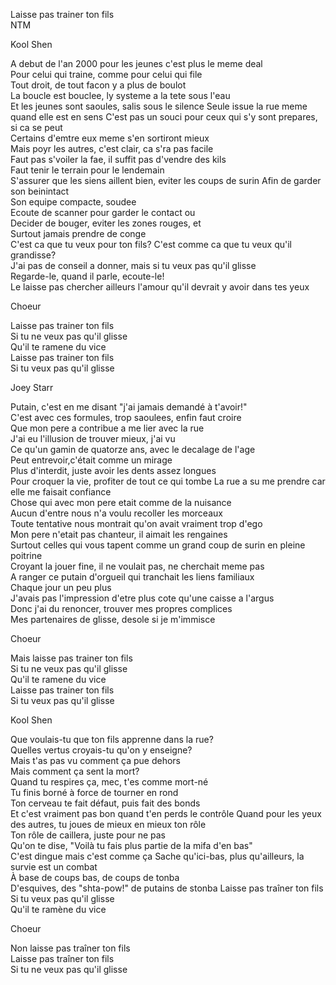 Laisse pas trainer ton fils\
NTM

Kool Shen

A debut de l'an 2000 pour les jeunes c'est plus le meme deal\
Pour celui qui traine, comme pour celui qui file\
Tout droit, de tout facon y a plus de boulot\
La boucle est bouclee, ly systeme a la tete sous l'eau\
Et les jeunes sont saoules, salis sous le silence
Seule issue la rue meme quand elle est en sens
C'est pas un souci pour ceux qui s'y sont prepares, si ca se peut\
Certains d'emtre eux meme s'en sortiront mieux\
Mais poyr les autres, c'est clair, ca s'ra pas facile\
Faut pas s'voiler la fae, il suffit pas d'vendre des kils\
Faut tenir le terrain pour le lendemain\
S'assurer que les siens aillent bien, eviter les coups de surin
Afin de garder son beinintact\
Son equipe compacte, soudee\
Ecoute de scanner pour garder le contact ou\
Decider de bouger, eviter les zones rouges, et\
Surtout jamais prendre de conge\
C'est ca que tu veux pour ton fils?
C'est comme ca que tu veux qu'il grandisse?\
J'ai pas de conseil a donner, mais si tu veux pas qu'il glisse\
Regarde-le, quand il parle, ecoute-le!\
Le laisse pas chercher ailleurs l'amour qu'il devrait y avoir dans tes yeux

Choeur

Laisse pas trainer ton fils\
Si tu ne veux pas qu'il glisse\
Qu'il te ramene du vice\
Laisse pas trainer ton fils\
Si tu veux pas qu'il glisse

Joey Starr

Putain, c'est en me disant "j'ai jamais demandé à t'avoir!"\
C'est avec ces formules, trop saoulees, enfin faut croire\
Que mon pere a contribue a me lier avec la rue\
J'ai eu l'illusion de trouver mieux, j'ai vu\
Ce qu'un gamin de quatorze ans, avec le decalage de l'age\
Peut entrevoir,c'était comme un mirage\
Plus d'interdit, juste avoir les dents assez longues\
Pour croquer la vie, profiter de tout ce qui tombe
La rue a su me prendre car elle me faisait confiance\
Chose qui avec mon pere etait comme de la nuisance\
Aucun d'entre nous n'a voulu recoller les morceaux\
Toute tentative nous montrait qu'on avait vraiment trop d'ego\
Mon pere n'etait pas chanteur, il aimait les rengaines\
Surtout celles qui vous tapent comme un grand coup de surin en pleine poitrine\
Croyant la jouer fine, il ne voulait pas, ne cherchait meme pas\
A ranger ce putain d'orgueil qui tranchait les liens familiaux\
Chaque jour un peu plus\
J'avais pas l'impression d'etre plus cote qu'une caisse a l'argus\
Donc j'ai du renoncer, trouver mes propres complices\
Mes partenaires de glisse, desole si je m'immisce

Choeur

Mais laisse pas trainer ton fils\
Si tu ne veux pas qu'il glisse\
Qu'il te ramene du vice\
Laisse pas trainer ton fils\
Si tu veux pas qu'il glisse

Kool Shen

Que voulais-tu que ton fils apprenne dans la rue?\
Quelles vertus croyais-tu qu'on y enseigne?\
Mais t'as pas vu comment ça pue dehors\
Mais comment ça sent la mort?\
Quand tu respires ça, mec, t'es comme mort-né\
Tu finis borné à force de tourner en rond\
Ton cerveau te fait défaut, puis fait des bonds\
Et c'est vraiment pas bon quand t'en perds le contrôle
Quand pour les yeux des autres, tu joues de mieux en mieux ton rôle\
Ton rôle de caillera, juste pour ne pas\
Qu'on te dise, "Voilà tu fais plus partie de la mifa d'en bas"\
C'est dingue mais c'est comme ça
Sache qu'ici-bas, plus qu'ailleurs, la survie est un combat\
À base de coups bas, de coups de tonba\
D'esquives, des "shta-pow!" de putains de stonba
Laisse pas traîner ton fils\
Si tu veux pas qu'il glisse\
Qu'il te ramène du vice

Choeur

Non laisse pas traîner ton fils\
Laisse pas traîner ton fils\
Si tu ne veux pas qu'il glisse
